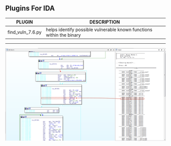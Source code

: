 ## Plugins For IDA
|PLUGIN| DESCRIPTION|
|-|-
|find_vuln_7.6.py|helps identify possible vulnerable known functions within the binary

---

<p align="center">
  <img src="https://raw.githubusercontent.com/s1kr10s/Plugins_IDA/main/screenshot.png" width="700">
</p>
<br>
